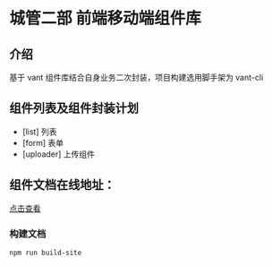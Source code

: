<!--
 * @Author: zhoulf
 * @FilePath: /vant3-ui/README.md
 * @Date: 2022-03-18 11:53:51
 * @LastEditors: zhoulf
 * @LastEditTime: 2022-07-05 11:05:14
 * @Description:
-->

# 城管二部 前端移动端组件库

## 介绍

基于 vant 组件库结合自身业务二次封装，项目构建选用脚手架为 vant-cli

## 组件列表及组件封装计划

- [list] 列表
- [form] 表单
- [uploader] 上传组件

## 组件文档在线地址：

[点击查看](https://zhoulongf.github.io/vant3-ui/)

### 构建文档

```
npm run build-site
```
